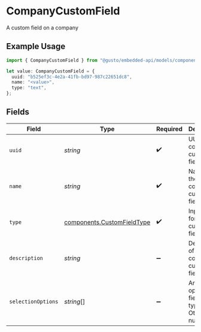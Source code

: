 # CompanyCustomField

A custom field on a company

## Example Usage

```typescript
import { CompanyCustomField } from "@gusto/embedded-api/models/components";

let value: CompanyCustomField = {
  uuid: "b525ef3c-4e2a-41fb-bd97-987c22651dc8",
  name: "<value>",
  type: "text",
};
```

## Fields

| Field                                                                    | Type                                                                     | Required                                                                 | Description                                                              |
| ------------------------------------------------------------------------ | ------------------------------------------------------------------------ | ------------------------------------------------------------------------ | ------------------------------------------------------------------------ |
| `uuid`                                                                   | *string*                                                                 | :heavy_check_mark:                                                       | UUID of the company custom field                                         |
| `name`                                                                   | *string*                                                                 | :heavy_check_mark:                                                       | Name of the company custom field                                         |
| `type`                                                                   | [components.CustomFieldType](../../models/components/customfieldtype.md) | :heavy_check_mark:                                                       | Input type for the custom field.                                         |
| `description`                                                            | *string*                                                                 | :heavy_minus_sign:                                                       | Description of the company custom field                                  |
| `selectionOptions`                                                       | *string*[]                                                               | :heavy_minus_sign:                                                       | An array of options for fields of type radio. Otherwise, null.           |